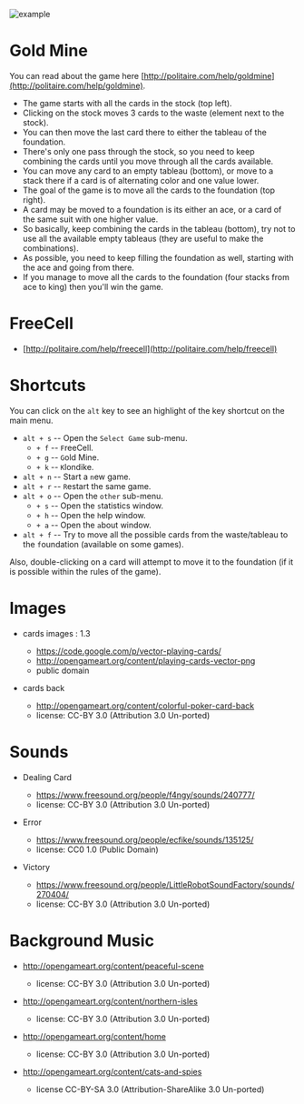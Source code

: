 ﻿![example](images/game_example.png)


Gold Mine
=========

You can read about the game here [http://politaire.com/help/goldmine](http://politaire.com/help/goldmine).

- The game starts with all the cards in the stock (top left).
- Clicking on the stock moves 3 cards to the waste (element next to the stock).
- You can then move the last card there to either the tableau of the foundation.
- There's only one pass through the stock, so you need to keep combining the cards until you move through all the cards available.
- You can move any card to an empty tableau (bottom), or move to a stack there if a card is of alternating color and one value lower.
- The goal of the game is to move all the cards to the foundation (top right).
- A card may be moved to a foundation is its either an ace, or a card of the same suit with one higher value.
- So basically, keep combining the cards in the tableau (bottom), try not to use all the available empty tableaus (they are useful to make the combinations).
- As possible, you need to keep filling the foundation as well, starting with the ace and going from there.
- If you manage to move all the cards to the foundation (four stacks from ace to king) then you'll win the game.


FreeCell
========

- [http://politaire.com/help/freecell](http://politaire.com/help/freecell)


Shortcuts
=========

You can click on the `alt` key to see an highlight of the key shortcut on the main menu.

- `alt + s` -- Open the `Select Game` sub-menu.
    - `+ f` -- `F`reeCell.
    - `+ g` -- `G`old Mine.
    - `+ k` -- `K`londike.
- `alt + n` -- Start a `n`ew game.
- `alt + r` -- `R`estart the same game.
- `alt + o` -- Open the `other` sub-menu.
    - `+ s` -- Open the `s`tatistics window.
    - `+ h` -- Open the `h`elp window.
    - `+ a` -- Open the `a`bout window.
- `alt + f` -- Try to move all the possible cards from the waste/tableau to the `f`oundation (available on some games).


Also, double-clicking on a card will attempt to move it to the foundation (if it is possible within the rules of the game).

Images
======

- cards images : 1.3
    - https://code.google.com/p/vector-playing-cards/
    - http://opengameart.org/content/playing-cards-vector-png
    - public domain

- cards back
    - http://opengameart.org/content/colorful-poker-card-back
    - license: CC-BY 3.0 (Attribution 3.0 Un-ported)

Sounds
======

- Dealing Card
    - https://www.freesound.org/people/f4ngy/sounds/240777/
    - license: CC-BY 3.0 (Attribution 3.0 Un-ported)

- Error
    - https://www.freesound.org/people/ecfike/sounds/135125/
    - license: CC0 1.0 (Public Domain)

- Victory
    - https://www.freesound.org/people/LittleRobotSoundFactory/sounds/270404/
    - license: CC-BY 3.0 (Attribution 3.0 Un-ported)

Background Music
================

- http://opengameart.org/content/peaceful-scene
    - license: CC-BY 3.0 (Attribution 3.0 Un-ported)

- http://opengameart.org/content/northern-isles
    - license: CC-BY 3.0 (Attribution 3.0 Un-ported)

- http://opengameart.org/content/home
    - license: CC-BY 3.0 (Attribution 3.0 Un-ported)

- http://opengameart.org/content/cats-and-spies
    - license CC-BY-SA 3.0 (Attribution-ShareAlike 3.0 Un-ported)
